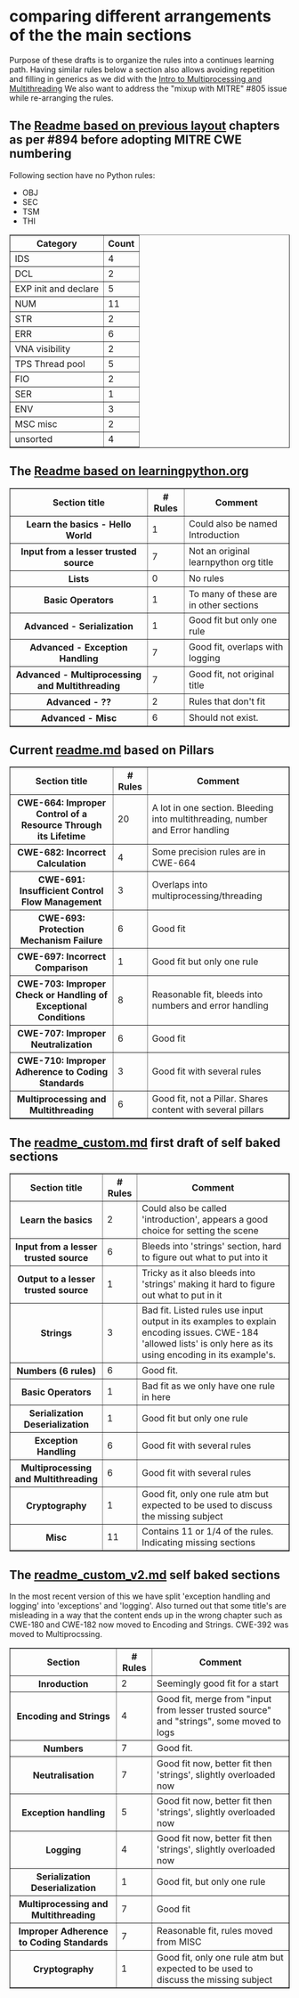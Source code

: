 # comparing different arrangements of the the main sections

Purpose of these drafts is to organize the rules into a continues learning path.
Having similar rules below a section also allows avoiding repetition and filling in generics as we did with the [Intro to Multiprocessing and Multithreading](Intro_to_multiprocessing_and_multithreading/readme.md)
We also want to address the "mixup with MITRE" #805 issue while re-arranging the rules.

## The [Readme based on previous layout](readme_based_on_previous_layout.md) chapters as per #894 before adopting MITRE CWE numbering

Following section have no Python rules:

- OBJ
- SEC
- TSM
- THI

<table border="1" cellpadding="5">
  <tr>
    <th>Category</th>
    <th>Count</th>
  </tr>
  <tr>
    <td>IDS</td>
    <td>4</td>
  </tr>
  <tr>
    <td>DCL</td>
    <td>2</td>
  </tr>
  <tr>
    <td>EXP init and declare</td>
    <td>5</td>
  </tr>
  <tr>
    <td>NUM</td>
    <td>11</td>
  </tr>
  <tr>
    <td>STR</td>
    <td>2</td>
  </tr>
  <tr>
    <td>ERR</td>
    <td>6</td>
  </tr>
  <tr>
    <td>VNA visibility</td>
    <td>2</td>
  </tr>
  <tr>
    <td>TPS Thread pool</td>
    <td>5</td>
  </tr>
  <tr>
    <td>FIO</td>
    <td>2</td>
  </tr>
  <tr>
    <td>SER</td>
    <td>1</td>
  </tr>
  <tr>
    <td>ENV</td>
    <td>3</td>
  </tr>
  <tr>
    <td>MSC misc</td>
    <td>2</td>
  </tr>
  <tr>
    <td>unsorted</td>
    <td>4</td>
  </tr>
</table>

## The [Readme based on learningpython.org](readme_based_on_learnpython-org.md)

<table border=1>
<tr>
<th>Section title</th>
<th># Rules</th>
<th>Comment</th>
</tr>

<tr>
<th>Learn the basics - Hello World</th>
<td>1</td>
<td>Could also be named Introduction</td>
</tr>

<tr>
<th>Input from a lesser trusted source</th>
<td>7</td>
<td>Not an original learnpython org title</td>
</tr>

<tr>
<th>Lists</th>
<td>0</td>
<td>No rules</td>
</tr>

<tr>
<th>Basic Operators</th>
<td>1</td>
<td>To many of these are in other sections</td>
</tr>

<tr>
<th>Advanced - Serialization</th>
<td>1</td>
<td>Good fit but only one rule</td>
</tr>

<tr>
<th>Advanced - Exception Handling</th>
<td>7</th>
<td>Good fit, overlaps with logging</td>
</tr>

<tr>
<th>Advanced - Multiprocessing and Multithreading</th>
<td>7</td>
<td>Good fit, not original title</td>
</tr>

<tr>
<th>Advanced - ??</th>
<td>2</td>
<td>Rules that don't fit</td>
</tr>

<tr>
<th>Advanced - Misc</th>
<td>6</td>
<td>Should not exist.</td>
</tr>
</table>

## Current [readme.md](readme.md) based on Pillars

<table border=1>
<tr>
<th>Section title</th>
<th># Rules</th>
<th>Comment</th>
</tr>

<tr>
<th>CWE-664: Improper Control of a Resource Through its Lifetime</th>
<td>20</td>
<td>A lot in one section. Bleeding into multithreading, number and Error handling</td>
</tr>

<tr>
<th>CWE-682: Incorrect Calculation</th>
<td>4</td>
<td>Some precision rules are in CWE-664</td>
</tr>

<tr>
<th>CWE-691: Insufficient Control Flow Management</th>
<td>3</td>
<td>Overlaps into multiprocessing/threading</td>
</tr>

<tr>
<th>CWE-693: Protection Mechanism Failure</th>
<td>6</td>
<td>Good fit</td>
</tr>

<tr>
<th>CWE-697: Incorrect Comparison</th>
<td>1</td>
<td>Good fit but only one rule</td>
</tr>

<tr>
<th>CWE-703: Improper Check or Handling of Exceptional Conditions</th>
<td>8</th>
<td>Reasonable fit, bleeds into numbers and error handling</td>
</tr>

<tr>
<th>CWE-707: Improper Neutralization</th>
<td>6</td>
<td>Good fit</td>
</tr>

<tr>
<th>CWE-710: Improper Adherence to Coding Standards</th>
<td>3</td>
<td>Good fit with several rules</td>
</tr>

<tr>
<th>Multiprocessing and Multithreading</th>
<td>6</td>
<td>Good fit, not a Pillar. Shares content with several pillars</td>
</tr>
</table>

## The [readme_custom.md](readme_custom.md) first draft of self baked sections

<table border=1>
<tr>
<th>Section title</th>
<th># Rules</th>
<th>Comment</th>
</tr>

<tr>
<th>Learn the basics</th>
<td>2</td>
<td>Could also be called 'introduction', appears a good choice for setting the scene</td>
</tr>

<tr>
<th>Input from a lesser trusted source</th>
<td>6</td>
<td>Bleeds into 'strings' section, hard to figure out what to put into it</td>
</tr>

<tr>
<th>Output to a lesser trusted source</th>
<td>1</td>
<td>Tricky as it also bleeds into 'strings' making it hard to figure out what to put in it</td>
</tr>

<tr>
<th>Strings</th>
<td>3</td>
<td>Bad fit. Listed rules use input output in its examples to explain encoding issues. CWE-184 'allowed lists' is only here as its using encoding in its example's.</td>
</tr>

<tr>
<th>Numbers (6 rules)</th>
<td>6</td>
<td>Good fit.</td>
</tr>

<tr>
<th>Basic Operators</th>
<td>1</th>
<td>Bad fit as we only have one rule in here</td>
</tr>

<tr>
<th>Serialization Deserialization</th>
<td>1</td>
<td>Good fit but only one rule</td>
</tr>

<tr>
<th>Exception Handling</th>
<td>6</td>
<td>Good fit with several rules</td>
</tr>

<tr>
<th>Multiprocessing and Multithreading</th>
<td>6</td>
<td>Good fit with several rules</td>
</tr>

<tr>
<th>Cryptography</th>
<td>1</td>
<td>Good fit, only one rule atm but expected to be used to discuss the missing subject</td>
</tr>

<tr>
<th>Misc</th>
<td>11</td>
<td>Contains 11 or 1/4 of the rules. Indicating missing sections</td>
</tr>
</table>

## The [readme_custom_v2.md](readme_custom_v2.md) self baked sections

In the most recent version of this we have split 'exception handling and logging' into 'exceptions' and 'logging'. Also turned out that some title's are misleading in a way that the content ends up in the wrong chapter such as CWE-180 and CWE-182 now moved to Encoding and Strings. CWE-392 was moved to Multiprocssing.

<table border=1>
<tr>
<th>Section</th>
<th># Rules</th>
<th>Comment</th>
</tr>

<tr>
<th>Inroduction</th>
<td>2</td>
<td>Seemingly good fit for a start</td>
</tr>

<tr>
<th>Encoding and Strings</th>
<td>4</td>
<td>Good fit, merge from "input from lesser trusted source" and "strings", some moved to logs</td>
</tr>

<tr>
<th>Numbers</th>
<td>7</td>
<td>Good fit.</td>
</tr>

<tr>
<th>Neutralisation</th>
<td>7</td>
<td>Good fit now, better fit then 'strings', slightly overloaded now</td>
</tr>

<tr>
<th>Exception handling</th>
<td>5</td>
<td>Good fit now, better fit then 'strings', slightly overloaded now</td>
</tr>

<tr>
<th>Logging</th>
<td>4</td>
<td>Good fit now, better fit then 'strings', slightly overloaded now</td>
</tr>

<tr>
<th>Serialization Deserialization</th>
<td>1</td>
<td>Good fit, but only one rule</td>
</tr>

<tr>
<th>Multiprocessing and Multithreading</th>
<td>7</td>
<td>Good fit</td>
</tr>

<tr>
<th>Improper Adherence to Coding Standards</th>
<td>7</th>
<td>Reasonable fit, rules moved from MISC</td>
</tr>

<tr>
<th>Cryptography</th>
<td>1</td>
<td>Good fit, only one rule atm but expected to be used to discuss the missing subject</td>
</tr>

</table>
